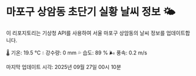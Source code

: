 
# 마포구 상암동 초단기 실황 날씨 정보 🌤️

이 리포지토리는 기상청 API를 사용하여 서울 마포구 상암동의 날씨 정보를 업데이트합니다. 

🌡️ 기온: 19.5 ℃
💧 강수량: 0 mm
💦 습도: 89 %
🌬️ 풍속: 0.2 m/s

마지막 업데이트 시각: 2025년 09월 27일 00시 10분    
